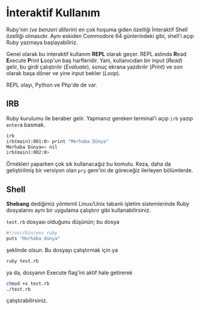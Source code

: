 # İnteraktif Kullanım

Ruby'nin (*ve benzeri dillerin*) en çok hoşuma giden özelliği İnteraktif Shell özelliği olmasıdır. Aynı eskiden Commodore 64 günlerindeki gibi, shell'i açıp Ruby yazmaya başlayabiliriz.

Genel olarak bu interaktif kullanım **REPL** olarak geçer. REPL aslında **R**ead **E**xecute **P**rint **L**oop'un baş harfleridir. Yani, kullanıcıdan bir input (_Read_) gelir, bu girdi çalıştırılır (_Evaluate_), sonuç ekrana yazdırılır (_Print_) ve son olarak başa döner ve yine input bekler (_Loop_).

REPL olayı, Python ve Php'de de var.

## IRB
Ruby kurulumu ile beraber gelir. Yapmanız gereken terminal'i açıp `irb` yazıp `enter`a basmak.

```bash
irb
irb(main):001:0> print "Merhaba Dünya"
Merhaba Dünya=> nil
irb(main):002:0>
```

Örnekleri yaparken çok sık kullanacağız bu komutu. Keza, daha da geliştirilmiş bir versiyon olan `pry` gem'ini de göreceğiz ilerleyen bölümlerde.


## Shell
**Shebang** dediğimiz yöntemli Linux/Unix tabanlı işletim sistemlerinde Ruby dosyalarını aynı bir uygulama çalıştırır gibi kullanabilirsiniz.

`test.rb` dosyası olduğunu düşünün; bu dosya

```bash
#!/usr/bin/env ruby
puts "Merhaba dünya"
```

şeklinde olsun. Bu dosyayı çalıştırmak için ya

```bash
ruby test.rb
```

ya da, dosyanın Execute flag'ini aktif hale getirerek

```bash
chmod +x test.rb
./test.rb
```

çalıştırabilirsiniz.
